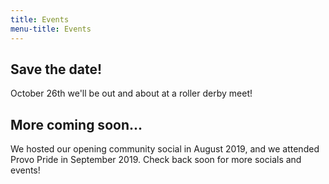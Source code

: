 ```yaml
---
title: Events
menu-title: Events
---
```


## Save the date!

October 26th we'll be out and about at a roller derby meet! 

## More coming soon...

We hosted our opening community social in August 2019, and we attended Provo Pride in September 2019. Check back soon for more socials and events! 


